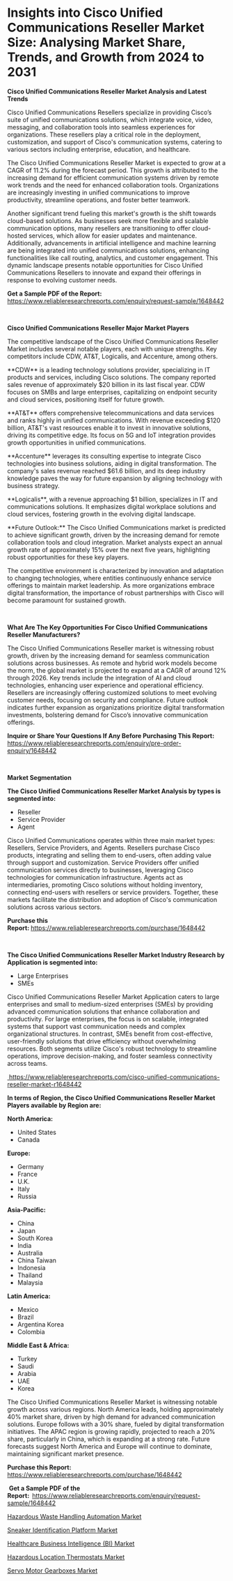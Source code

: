 <p><h1>Insights into Cisco Unified Communications Reseller Market Size: Analysing Market Share, Trends, and Growth from 2024 to 2031</h1></p><p><strong>Cisco Unified Communications Reseller Market Analysis and Latest Trends</strong></p>
<p><p>Cisco Unified Communications Resellers specialize in providing Cisco’s suite of unified communications solutions, which integrate voice, video, messaging, and collaboration tools into seamless experiences for organizations. These resellers play a critical role in the deployment, customization, and support of Cisco's communication systems, catering to various sectors including enterprise, education, and healthcare.</p><p>The Cisco Unified Communications Reseller Market is expected to grow at a CAGR of 11.2% during the forecast period. This growth is attributed to the increasing demand for efficient communication systems driven by remote work trends and the need for enhanced collaboration tools. Organizations are increasingly investing in unified communications to improve productivity, streamline operations, and foster better teamwork.</p><p>Another significant trend fueling this market's growth is the shift towards cloud-based solutions. As businesses seek more flexible and scalable communication options, many resellers are transitioning to offer cloud-hosted services, which allow for easier updates and maintenance. Additionally, advancements in artificial intelligence and machine learning are being integrated into unified communications solutions, enhancing functionalities like call routing, analytics, and customer engagement. This dynamic landscape presents notable opportunities for Cisco Unified Communications Resellers to innovate and expand their offerings in response to evolving customer needs.</p></p>
<p><strong>Get a Sample PDF of the Report:&nbsp;</strong> <a href="https://www.reliableresearchreports.com/enquiry/request-sample/1648442?utm_campaign=38&utm_medium=2&utm_source=Github&utm_content=ia&utm_term=15102024&utm_id=cisco-unified-communications-reseller">https://www.reliableresearchreports.com/enquiry/request-sample/1648442</a></p>
<p>&nbsp;</p>
<p><strong>Cisco Unified Communications Reseller Major Market Players</strong></p>
<p><p>The competitive landscape of the Cisco Unified Communications Reseller Market includes several notable players, each with unique strengths. Key competitors include CDW, AT&T, Logicalis, and Accenture, among others.</p><p>**CDW** is a leading technology solutions provider, specializing in IT products and services, including Cisco solutions. The company reported sales revenue of approximately $20 billion in its last fiscal year. CDW focuses on SMBs and large enterprises, capitalizing on endpoint security and cloud services, positioning itself for future growth.</p><p>**AT&T** offers comprehensive telecommunications and data services and ranks highly in unified communications. With revenue exceeding $120 billion, AT&T's vast resources enable it to invest in innovative solutions, driving its competitive edge. Its focus on 5G and IoT integration provides growth opportunities in unified communications.</p><p>**Accenture** leverages its consulting expertise to integrate Cisco technologies into business solutions, aiding in digital transformation. The company's sales revenue reached $61.6 billion, and its deep industry knowledge paves the way for future expansion by aligning technology with business strategy.</p><p>**Logicalis**, with a revenue approaching $1 billion, specializes in IT and communications solutions. It emphasizes digital workplace solutions and cloud services, fostering growth in the evolving digital landscape.</p><p>**Future Outlook:** The Cisco Unified Communications market is predicted to achieve significant growth, driven by the increasing demand for remote collaboration tools and cloud integration. Market analysts expect an annual growth rate of approximately 15% over the next five years, highlighting robust opportunities for these key players. </p><p>The competitive environment is characterized by innovation and adaptation to changing technologies, where entities continuously enhance service offerings to maintain market leadership. As more organizations embrace digital transformation, the importance of robust partnerships with Cisco will become paramount for sustained growth.</p></p>
<p>&nbsp;</p>
<p><strong>What Are The Key Opportunities For Cisco Unified Communications Reseller Manufacturers?</strong></p>
<p><p>The Cisco Unified Communications Reseller market is witnessing robust growth, driven by the increasing demand for seamless communication solutions across businesses. As remote and hybrid work models become the norm, the global market is projected to expand at a CAGR of around 12% through 2026. Key trends include the integration of AI and cloud technologies, enhancing user experience and operational efficiency. Resellers are increasingly offering customized solutions to meet evolving customer needs, focusing on security and compliance. Future outlook indicates further expansion as organizations prioritize digital transformation investments, bolstering demand for Cisco’s innovative communication offerings.</p></p>
<p><strong>Inquire or Share Your Questions If Any Before Purchasing This Report:</strong> <a href="https://www.reliableresearchreports.com/enquiry/pre-order-enquiry/1648442?utm_campaign=38&utm_medium=2&utm_source=Github&utm_content=ia&utm_term=15102024&utm_id=cisco-unified-communications-reseller">https://www.reliableresearchreports.com/enquiry/pre-order-enquiry/1648442</a></p>
<p>&nbsp;</p>
<p><strong>Market Segmentation</strong></p>
<p><strong>The Cisco Unified Communications Reseller Market Analysis by types is segmented into:</strong></p>
<p><ul><li>Reseller</li><li>Service Provider</li><li>Agent</li></ul></p>
<p><p>Cisco Unified Communications operates within three main market types: Resellers, Service Providers, and Agents. Resellers purchase Cisco products, integrating and selling them to end-users, often adding value through support and customization. Service Providers offer unified communication services directly to businesses, leveraging Cisco technologies for communication infrastructure. Agents act as intermediaries, promoting Cisco solutions without holding inventory, connecting end-users with resellers or service providers. Together, these markets facilitate the distribution and adoption of Cisco's communication solutions across various sectors.</p></p>
<p><strong>Purchase this Report:&nbsp;</strong><a href="https://www.reliableresearchreports.com/purchase/1648442?utm_campaign=38&utm_medium=2&utm_source=Github&utm_content=ia&utm_term=15102024&utm_id=cisco-unified-communications-reseller">https://www.reliableresearchreports.com/purchase/1648442</a></p>
<p>&nbsp;</p>
<p><strong>The Cisco Unified Communications Reseller Market Industry Research by Application is segmented into:</strong></p>
<p><ul><li>Large Enterprises</li><li>SMEs</li></ul></p>
<p><p>Cisco Unified Communications Reseller Market Application caters to large enterprises and small to medium-sized enterprises (SMEs) by providing advanced communication solutions that enhance collaboration and productivity. For large enterprises, the focus is on scalable, integrated systems that support vast communication needs and complex organizational structures. In contrast, SMEs benefit from cost-effective, user-friendly solutions that drive efficiency without overwhelming resources. Both segments utilize Cisco's robust technology to streamline operations, improve decision-making, and foster seamless connectivity across teams.</p></p>
<p><a href="https://www.reliableresearchreports.com/cisco-unified-communications-reseller-market-r1648442?utm_campaign=38&utm_medium=2&utm_source=Github&utm_content=ia&utm_term=15102024&utm_id=cisco-unified-communications-reseller">&nbsp;https://www.reliableresearchreports.com/cisco-unified-communications-reseller-market-r1648442</a></p>
<p><strong>In terms of Region, the Cisco Unified Communications Reseller Market Players available by Region are:</strong></p>
<p>
    <p> <strong> North America: </strong>
        <ul>
            <li>United States</li>
            <li>Canada</li>
        </ul>
        </p> 
    <p> <strong> Europe: </strong>
        <ul>
            <li>Germany</li>
            <li>France</li>
            <li>U.K.</li>
            <li>Italy</li>
            <li>Russia</li>
        </ul>
        </p> 
    <p> <strong> Asia-Pacific: </strong>
        <ul>
            <li>China</li>
            <li>Japan</li>
            <li>South Korea</li>
            <li>India</li>
            <li>Australia</li>
            <li>China Taiwan</li>
            <li>Indonesia</li>
            <li>Thailand</li>
            <li>Malaysia</li>
        </ul>
        </p> 
    <p> <strong> Latin America: </strong>
        <ul>
            <li>Mexico</li>
            <li>Brazil</li>
            <li>Argentina Korea</li>
            <li>Colombia</li>
        </ul>
        </p> 
    <p> <strong> Middle East & Africa: </strong>
        <ul>
            <li>Turkey</li>
            <li>Saudi</li>
            <li>Arabia</li>
            <li>UAE</li>
            <li>Korea</li>
        </ul>
    </p>
    </p>
<p><p>The Cisco Unified Communications Reseller Market is witnessing notable growth across various regions. North America leads, holding approximately 40% market share, driven by high demand for advanced communication solutions. Europe follows with a 30% share, fueled by digital transformation initiatives. The APAC region is growing rapidly, projected to reach a 20% share, particularly in China, which is expanding at a strong rate. Future forecasts suggest North America and Europe will continue to dominate, maintaining significant market presence.</p></p>
<p><strong>Purchase this Report: </strong><a href="https://www.reliableresearchreports.com/purchase/1648442?utm_campaign=38&utm_medium=2&utm_source=Github&utm_content=ia&utm_term=15102024&utm_id=cisco-unified-communications-reseller">https://www.reliableresearchreports.com/purchase/1648442</a></p>
<p>&nbsp;<strong>Get a Sample PDF of the Report:&nbsp;&nbsp;</strong><a href="https://www.reliableresearchreports.com/enquiry/request-sample/1648442?utm_campaign=38&utm_medium=2&utm_source=Github&utm_content=ia&utm_term=15102024&utm_id=cisco-unified-communications-reseller">https://www.reliableresearchreports.com/enquiry/request-sample/1648442</a></p>
<p><strong></strong></p>
<p><p><a href="https://www.linkedin.com/pulse/global-hazardous-waste-handling-automation-market-trends-innovations-9idic?trk=public_post_embed_feed-article-content&utm_campaign=38&utm_medium=2&utm_source=Github&utm_content=ia&utm_term=15102024&utm_id=cisco-unified-communications-reseller">Hazardous Waste Handling Automation Market</a></p><p><a href="https://github.com/mac1evjen/Market-Research-Report-List-1/blob/main/sneaker-identification-platform-market.md?utm_campaign=38&utm_medium=2&utm_source=Github&utm_content=ia&utm_term=15102024&utm_id=cisco-unified-communications-reseller">Sneaker Identification Platform Market</a></p><p><a href="https://www.linkedin.com/pulse/decoding-healthcare-business-intelligence-bi-market-signals-ionxc?trk=public_post_embed_feed-article-content&utm_campaign=38&utm_medium=2&utm_source=Github&utm_content=ia&utm_term=15102024&utm_id=cisco-unified-communications-reseller">Healthcare Business Intelligence (BI) Market</a></p><p><a href="https://www.linkedin.com/pulse/hazardous-location-thermostats-market-drivers-challenges-forecast-ltoyc?trk=public_post_embed_feed-article-content&utm_campaign=38&utm_medium=2&utm_source=Github&utm_content=ia&utm_term=15102024&utm_id=cisco-unified-communications-reseller">Hazardous Location Thermostats Market</a></p><p><a href="https://github.com/delorasywf/Market-Research-Report-List-1/blob/main/servo-motor-gearboxes-market.md?utm_campaign=38&utm_medium=2&utm_source=Github&utm_content=ia&utm_term=15102024&utm_id=cisco-unified-communications-reseller">Servo Motor Gearboxes Market</a></p></p>